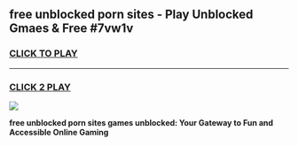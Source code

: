 
## free unblocked porn sites - Play Unblocked Gmaes & Free #7vw1v
<h3>
<a href="https://news.freeplayer.one?title=free_unblocked_porn_sites&ref=27F">CLICK TO PLAY</a></h3>
<hr>

<h3>
<a href="https://news.freeplayer.one?title=free_unblocked_porn_sites&ref=27F">CLICK 2 PLAY</a>
  
</h3>

<a href="https://news.freeplayer.one?title=free_unblocked_porn_sites&ref=27F/"><img src="https://clearcache.store/games.png"></a>


**free unblocked porn sites games unblocked: Your Gateway to Fun and Accessible Online Gaming**
